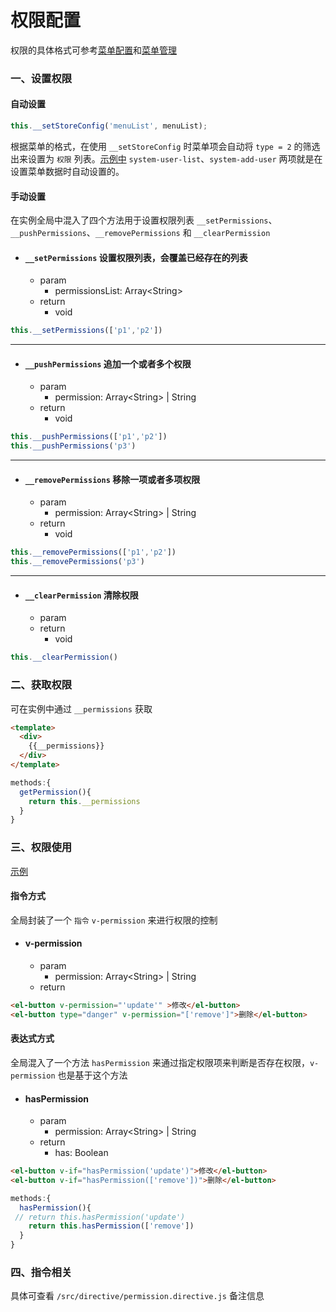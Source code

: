 # 权限配置

权限的具体格式可参考[菜单配置](#/store-data-menu-list)和[菜单管理](#/system-menu)

### 一、设置权限

#### 自动设置
```javascript
this.__setStoreConfig('menuList', menuList);
```
根据菜单的格式，在使用 `__setStoreConfig` 时菜单项会自动将 `type = 2` 的筛选出来设置为 `权限` 列表。[示例中](#/permission) `system-user-list`、`system-add-user` 两项就是在设置菜单数据时自动设置的。

#### 手动设置

在实例全局中混入了四个方法用于设置权限列表 `__setPermissions`、`__pushPermissions`、`__removePermissions` 和 `__clearPermission`

- #### `__setPermissions` 设置权限列表，会覆盖已经存在的列表
    + param
        - permissionsList: Array\<String\>
    + return
        - void

```javascript
this.__setPermissions(['p1','p2'])
```

---

- #### `__pushPermissions` 追加一个或者多个权限
    + param
        - permission: Array\<String\> | String
    + return
        - void

```javascript
this.__pushPermissions(['p1','p2'])
this.__pushPermissions('p3')
```

---

- #### `__removePermissions` 移除一项或者多项权限
    + param
        - permission: Array\<String\> | String
    + return
        - void

```javascript
this.__removePermissions(['p1','p2'])
this.__removePermissions('p3')
```

---

- #### `__clearPermission` 清除权限
    + param
    + return
        - void

```javascript
this.__clearPermission()
```

### 二、获取权限

可在实例中通过 `__permissions` 获取

```html
<template>
  <div>
    {{__permissions}}
  </div>
</template>
```

```javascript
methods:{
  getPermission(){
    return this.__permissions
  }
}
```

### 三、权限使用

[示例](#/permission)

#### 指令方式

全局封装了一个 `指令` `v-permission` 来进行权限的控制

- #### v-permission
    + param
        - permission: Array\<String\> | String
    + return


```html
<el-button v-permission="'update'" >修改</el-button>
<el-button type="danger" v-permission="['remove']">删除</el-button>
```


#### 表达式方式

全局混入了一个方法 `hasPermission` 来通过指定权限项来判断是否存在权限，`v-permission` 也是基于这个方法


- #### hasPermission
    + param
        - permission: Array\<String\> | String
    + return
        - has: Boolean

```html
<el-button v-if="hasPermission('update')">修改</el-button>
<el-button v-if="hasPermission(['remove'])">删除</el-button>
```

```javascript
methods:{
  hasPermission(){
 // return this.hasPermission('update')
    return this.hasPermission(['remove'])
  }
}
```

### 四、指令相关

具体可查看 `/src/directive/permission.directive.js` 备注信息
